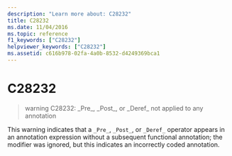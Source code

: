 ```yaml
---
description: "Learn more about: C28232"
title: C28232
ms.date: 11/04/2016
ms.topic: reference
f1_keywords: ["C28232"]
helpviewer_keywords: ["C28232"]
ms.assetid: c616b978-02fa-4a0b-8532-d4249369bca1
---
```

# C28232

> warning C28232: \_Pre\_, \_Post\_, or \_Deref\_ not applied to any annotation

This warning indicates that a `_Pre_`, `_Post_`, or `_Deref_` operator appears in an annotation expression without a subsequent functional annotation; the modifier was ignored, but this indicates an incorrectly coded annotation.
